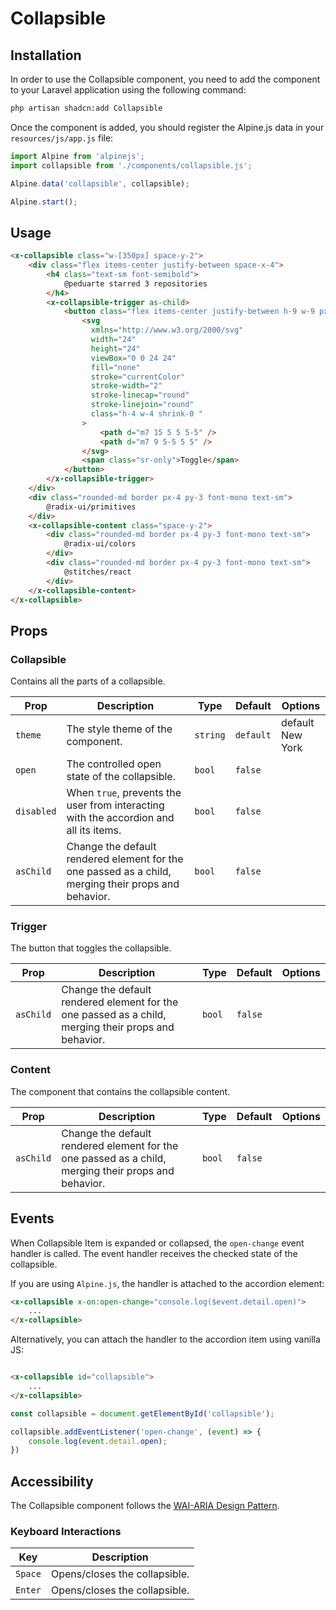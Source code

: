 # Collapsible

## Installation

In order to use the Collapsible component, you need to add the component to your Laravel application using the following
command:

```bash
php artisan shadcn:add Collapsible
```

Once the component is added, you should register the Alpine.js data in your `resources/js/app.js` file:

```js
import Alpine from 'alpinejs';
import collapsible from './components/collapsible.js';

Alpine.data('collapsible', collapsible);

Alpine.start();
```

## Usage

```html
<x-collapsible class="w-[350px] space-y-2">
	<div class="flex items-center justify-between space-x-4">
		<h4 class="text-sm font-semibold">
			@peduarte starred 3 repositories
		</h4>
		<x-collapsible-trigger as-child>
			<button class="flex items-center justify-between h-9 w-9 px-3 p-0">
				<svg
				  xmlns="http://www.w3.org/2000/svg"
				  width="24"
				  height="24"
				  viewBox="0 0 24 24"
				  fill="none"
				  stroke="currentColor"
				  stroke-width="2"
				  stroke-linecap="round"
				  stroke-linejoin="round"
				  class="h-4 w-4 shrink-0 "
				>
					<path d="m7 15 5 5 5-5" />
					<path d="m7 9 5-5 5 5" />
				</svg>
				<span class="sr-only">Toggle</span>
			</button>
		</x-collapsible-trigger>
	</div>
	<div class="rounded-md border px-4 py-3 font-mono text-sm">
		@radix-ui/primitives
	</div>
	<x-collapsible-content class="space-y-2">
		<div class="rounded-md border px-4 py-3 font-mono text-sm">
			@radix-ui/colors
		</div>
		<div class="rounded-md border px-4 py-3 font-mono text-sm">
			@stitches/react
		</div>
	</x-collapsible-content>
</x-collapsible>
```

## Props

### Collapsible

Contains all the parts of a collapsible.

| Prop       | Description                                                                                          | Type     | Default   | Options                |
|------------|------------------------------------------------------------------------------------------------------|----------|-----------|------------------------|
| `theme`    | The style theme of the component.                                                                    | `string` | `default` | default <br/> New York |
| `open`     | The controlled open state of the collapsible.                                                        | `bool`   | `false`   |                        |
| `disabled` | When `true`, prevents the user from interacting with the accordion and all its items.                | `bool`   | `false`   |                        |
| `asChild`  | Change the default rendered element for the one passed as a child, merging their props and behavior. | `bool`   | `false`   |                        |

### Trigger

The button that toggles the collapsible.

| Prop      | Description                                                                                          | Type   | Default | Options |
|-----------|------------------------------------------------------------------------------------------------------|--------|---------|---------|
| `asChild` | Change the default rendered element for the one passed as a child, merging their props and behavior. | `bool` | `false` |         |

### Content

The component that contains the collapsible content.

| Prop      | Description                                                                                          | Type   | Default | Options |
|-----------|------------------------------------------------------------------------------------------------------|--------|---------|---------|
| `asChild` | Change the default rendered element for the one passed as a child, merging their props and behavior. | `bool` | `false` |         |

## Events

When Collapsible Item is expanded or collapsed, the `open-change` event handler is called. The event handler receives the checked state of the collapsible. 

If you are using `Alpine.js`, the handler is attached to the accordion element:

```html
<x-collapsible x-on:open-change="console.log($event.detail.open)">
	...
</x-collapsible>
```

Alternatively, you can attach the handler to the accordion item using vanilla JS:

```html

<x-collapsible id="collapsible">
	...
</x-collapsible>
```

```js
const collapsible = document.getElementById('collapsible');

collapsible.addEventListener('open-change', (event) => {
	console.log(event.detail.open);
})
```

## Accessibility

The Collapsible component follows the [WAI-ARIA Design Pattern](https://www.w3.org/TR/wai-aria/#accordion).

### Keyboard Interactions

| Key           | 	Description                  |
|---------------|-------------------------------|
| `Space`       | Opens/closes the collapsible. |
| `Enter`       | Opens/closes the collapsible. |
